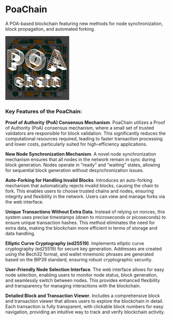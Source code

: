 # PoaChain

A POA-based blockchain featuring new methods for node synchronization, block propagation, and automated forking.

<img alt="img.png" height="200" src="img.png" width="200"/>

### Key Features of the PoaChain:

**Proof of Authority (PoA) Consensus Mechanism**. PoaChain utilizes a Proof of Authority (PoA) consensus mechanism, where a small set of trusted validators are
   responsible for block validation. This significantly reduces the computational resources required, leading to faster
   transaction processing and lower costs, particularly suited for high-efficiency applications.

**New Node Synchronization Mechanism**.
   A novel node synchronization mechanism ensures that all nodes in the network remain in sync during block generation.
   Nodes operate in “ready” and “waiting” states, allowing for sequential block generation without desynchronization
   issues.

**Auto-Forking for Handling Invalid Blocks**.
   Introduces an auto-forking mechanism that automatically rejects invalid blocks, causing the chain to fork. This
   enables users to choose trusted chains and nodes, ensuring integrity and flexibility in the network. Users can view
   and manage forks via the web interface.

**Unique Transactions Without Extra Data**.
   Instead of relying on nonces, this system uses precise timestamps (down to microseconds or picoseconds) to ensure
   unique transaction hashes. This method eliminates the need for extra data, making the blockchain more efficient in
   terms of storage and data handling.

**Elliptic Curve Cryptography (ed25519)**.
   Implements elliptic curve cryptography (ed25519) for secure key generation. Addresses are created using the Bech32
   format, and wallet mnemonic phrases are generated based on the BIP39 standard, ensuring robust cryptographic
   security.

**User-Friendly Node Selection Interface**.
   The web interface allows for easy node selection, enabling users to monitor node status, block generation, and
   seamlessly switch between nodes. This provides enhanced flexibility and transparency for managing interactions with
   the blockchain.

**Detailed Block and Transaction Viewer**.
   Includes a comprehensive block and transaction viewer that allows users to explore the blockchain in detail. Each
   transaction is fully transparent, with clickable block numbers for easy navigation, providing an intuitive way to
   track and verify blockchain activity.